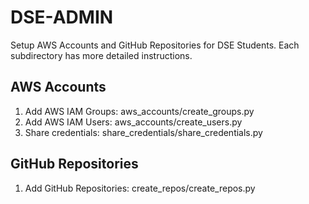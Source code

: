 DSE-ADMIN
=========

Setup AWS Accounts and GitHub Repositories for DSE Students. Each subdirectory has more detailed instructions.


## AWS Accounts

1. Add AWS IAM Groups: aws_accounts/create_groups.py
2. Add AWS IAM Users: aws_accounts/create_users.py
3. Share credentials: share_credentials/share_credentials.py


## GitHub Repositories

1. Add GitHub Repositories: create_repos/create_repos.py
